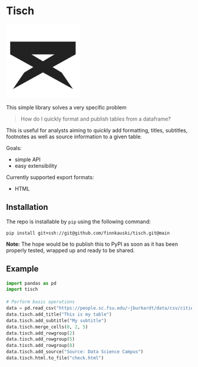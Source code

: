 # Tisch

<img height="200px" src="logo.svg">

This simple library solves a very specific problem

> How do I quickly format and publish tables from a dataframe?

This is useful for analysts aiming to quickly add formatting, titles, subtitles, footnotes as well as source information to a given table.

Goals:

- simple API
- easy extensibility

Currently supported export formats:
- HTML

## Installation

The repo is installable by `pip` using the following command:

```
pip install git+ssh://git@github.com/finnkauski/tisch.git@main
```

**Note:** The hope would be to publish this to PyPI as soon as it has been properly tested, wrapped up
and ready to be shared.

## Example

```python
import pandas as pd
import tisch

# Perform basic operations
data = pd.read_csv("https://people.sc.fsu.edu/~jburkardt/data/csv/cities.csv")
data.tisch.add_title("This is my table")
data.tisch.add_subtitle("My subtitle")
data.tisch.merge_cells(0, 2, 5)
data.tisch.add_rowgroup(2)
data.tisch.add_rowgroup(5)
data.tisch.add_rowgroup(8)
data.tisch.add_source("Source: Data Science Campus")
data.tisch.html.to_file("check.html")
```

